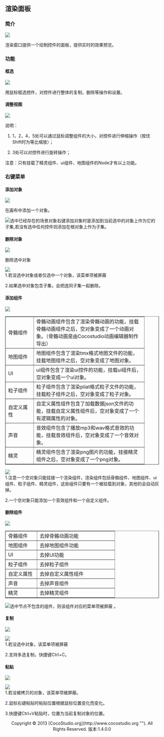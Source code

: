 ## 渲染面板

### 简介

![](img/5-2-2-img-01.png)

渲染窗口提供一个绘制控件的面板，提供实时的效果预览。

### 功能

#### 框选

![](img/5-2-2-img-02.png)

用鼠标框选控件，对控件进行整体的复制，删除等操作和设置。

#### 调整视图

![](img/5-2-2-img-03.png)

说明：

 1.   1，2，4，5处可以通过鼠标调整组件的大小，对控件进行伸缩操作（按住Shift时为等比缩放）；

 2.   3处可以对控件进行旋转操作；

注意：只有挂载了精灵组件、ui组件、地图组件的Node才有以上功能。

### 右键菜单

#### 添加对象

![](img/5-2-2-img-04.png)

在画布中添加一个对象。

![](style/light.gif)选中已经存在的场景对象右键添加对象时是添加到当前选中的对象上作为它的子集,若没有选中任何控件则添加在根对象上作为子集。       


#### 删除对象

![](img/5-2-2-img-05.png)

删除选中对象

![](style/light.gif)  
1.若没选中对象或者仅选中一个对象，该菜单项被屏蔽

2.如果选中对象包含子集，会把连同子集一起删除。 


#### 添加组件

![](img/5-2-2-img-06.png)

<table cellspacing="0" cellpadding="0" border="1">
          <tr>
            <td width="75">骨骼组件</td>
            <td width="346">骨骼动画组件包含了渲染骨骼动画的功能，挂载骨骼动画组件之后，空对象变成了一个动画对象。（骨骼动画是由Cocostudio动画编辑器制作导出）</td>
          </tr>
          <tr>
            <td>地图组件</td>
            <td>地图组件包含了渲染tmx格式地图文件的功能，挂载地图组件之后，空对象变成了地图对象。</td>
          </tr>
          <tr>
            <td>UI</td>
            <td>ui组件包含了渲染ui控件的功能，挂载ui组件后，空对象变成一个ui对象。</td>
          </tr>
          <tr>
            <td>粒子组件</td>
            <td>粒子组件包含了渲染pliat格式粒子文件的功能，挂载粒子组件之后，空对象变成了粒子对象。</td>
          </tr>
          <tr>
            <td>自定义属性</td>
            <td>自定义属性组件包含了加载数据json文件的功能，挂载自定义属性组件后，空对象变成了一个有逻辑属性的对象。</td>
          </tr>
          <tr>
            <td>声音</td>
            <td>音效组件包含了播放mp3和wav格式音效的功能，挂载音效组件后，空对象变成了一个音效对象。</td>
          </tr>
          <tr>
            <td>精灵</td>
            <td>精灵组件包含了渲染png图片的功能，挂接精灵组件之后，空对象变成了一个png对象。</td>
          </tr>
</table>

![](style/light.gif)  
1.注意一个空对象只能挂接一个渲染组件，渲染组件包括骨骼组件、地图组件、ui组件、粒子组件、精灵组件，这些组件只要有一个被挂载到对象，其他的会自动灰掉。

2.一个空对象只能添加一个音效组件和一个自定义组件。

#### 删除组件

![](img/5-2-2-img-07.png)
        
<table cellspacing="0" cellpadding="0" border="1">
          <tr>
            <td width="86">骨骼组件</td>
            <td width="238">去掉骨骼动画功能</td>
          </tr>
          <tr>
            <td>地图组件</td>
            <td>去掉地图组件功能</td>
          </tr>
          <tr>
            <td>UI</td>
            <td>去掉UI功能</td>
          </tr>
          <tr>
            <td>粒子组件</td>
            <td>去掉粒子组件</td>
          </tr>
          <tr>
            <td>自定义属性</td>
            <td>去掉自定义属性组件</td>
          </tr>
          <tr>
            <td>声音</td>
            <td>去掉声音组件</td>
          </tr>
          <tr>
            <td>精灵</td>
            <td>去掉精灵组件</td>
          </tr>
</table>

![](style/light.gif)选中节点不包含的组件，则该组件对应的菜单项被屏蔽 。

#### 复制

![](img/5-2-2-img-08.png) </div>

![](style/light.gif)  
1.若没选中对象，该菜单项被屏蔽

2.支持多选复制，快捷键Ctrl+C。

#### 粘贴

![](img/5-2-2-img-09.png)

![](style/light.gif)  
1.若没被拷贝的对象，该菜单项被屏蔽。

2.鼠标右键粘贴时粘贴位置根据鼠标位置变化而变化。

3.快捷键Ctrl+V粘贴时，位置为当前复制对象的位置。

<center>Copyright © 2013 [CocoStudio.org](http://www.cocostudio.org ""). All Rights Reserved. 版本:1.4.0.0</center>
